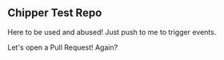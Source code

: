 ## Chipper Test Repo

Here to be used and abused! Just push to me to trigger events.

Let's open a Pull Request! Again?
